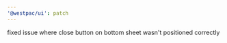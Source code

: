 ```yaml
---
'@westpac/ui': patch
---
```


fixed issue where close button on bottom sheet wasn't positioned correctly
